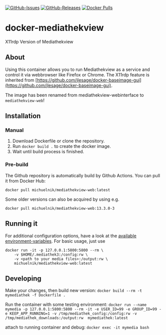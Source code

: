 [![GitHub-Issues](https://img.shields.io/github/issues/michuelnik/docker-mediathekview-web)](https://github.com/michuelnik/docker-mediathekview-web/issues)
[![GitHub-Releases](https://img.shields.io/github/v/release/michuelnik/docker-mediathekview-web.svg)](https://github.com/michuelnik/docker-mediathekview-web/releases)
[![Docker Pulls](https://img.shields.io/docker/pulls/michuelnik/mediathekview-web)](https://hub.docker.com/r/michuelnik/mediathekview-web)

# docker-mediathekview
X11rdp Version of Mediathekview
## About
Using this container allows you to run Mediathekview as a service and control it via webbrowser like Firefox or Chrome.
The X11rdp feature is inherited from [https://github.com/jlesage/docker-baseimage-gui](https://github.com/jlesage/docker-baseimage-gui).

The image has been renamed from mediathekview-webinterface to `mediathekview-web`!

## Installation
### Manual

1. Download Dockerfile or clone the repository.
2. Run `docker build .` to create the docker image.
3. Wait until build process is finished.

### Pre-build
The Github repository is automatically build by Github Actions.
You can pull it from Docker Hub:
```
docker pull michuelnik/mediathekview-web:latest
```
Some older versions can also be acquired by using e.g.
```
docker pull michuelnik/mediathekview-web:13.3.0-3
```

## Running it
For additional configuration options, have a look at the [available environment-variables](https://github.com/jlesage/docker-baseimage-gui#environment-variables).
For basic usage, just use
```
docker run -it -p 127.0.0.1:5800:5800 --rm \
    -v $HOME/.mediathek3:/config:rw \
    -v <path to your media files>:/output:rw \
    michuelnik/mediathekview-web:latest
```

## Developing
Make your changes, then build new version:
`docker build --rm -t mymediathek -f Dockerfile .`

Run the container with some testing environment:
`docker run --name mymedia -p 127.0.0.1:5800:5800 --rm -it -e USER_ID=99 -e GROUP_ID=99 -e KEEP_APP_RUNNING=1 -v /tmp/mediathek_config:/config:rw -v /tmp/mediathek_downloads:/output:rw  mymediathek:latest`

attach to running container and debug:
`docker exec -it mymedia bash`
